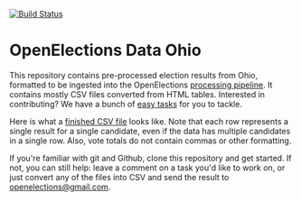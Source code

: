 [![Build Status](https://github.com/openelections/openelections-data-oh/actions/workflows/data_tests.yml/badge.svg?branch=master)](https://github.com/openelections/openelections-data-oh/actions/workflows/data_tests.yml?query=branch%3Amaster)

# OpenElections Data Ohio

This repository contains pre-processed election results from Ohio, formatted to be ingested into the OpenElections [processing pipeline](http://docs.openelections.net/guide/). It contains mostly CSV files converted from HTML tables. Interested in contributing? We have a bunch of [easy tasks](https://github.com/openelections/openelections-data-oh/labels/easy%20task) for you to tackle.

Here is what a [finished CSV file](https://github.com/openelections/openelections-data-oh/blob/master/2000/20001107__oh__general__president.csv) looks like. Note that each row represents a single result for a single candidate, even if the data has multiple candidates in a single row. Also, vote totals do not contain commas or other formatting.

If you're familiar with git and Github, clone this repository and get started. If not, you can still help: leave a comment on a task you'd like to work on, or just convert any of the files into CSV and send the result to openelections@gmail.com.

